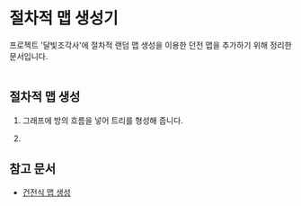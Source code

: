 # 절차적 맵 생성기

프로젝트 '달빛조각사'에 절차적 랜덤 맵 생성을 이용한 던전 맵을 추가하기 위해 정리한 문서입니다.
<br><Br>

## 절차적 맵 생성

1. 그래프에 방의 흐름을 넣어 트리를 형성해 줍니다.



2. 

## 참고 문서

* [건전식 맵 생성](https://www.boristhebrave.com/2019/07/28/dungeon-generation-in-enter-the-gungeon/)